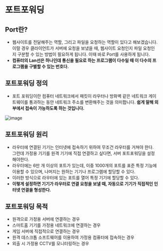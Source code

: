 # 포트포워딩

## Port란?
-  웹사이트를 전달해주는 역할, 그리고 파일을 요청하는 역할이 있다고 해보겠습니다. 이럴 경우 클라이언트가 서버에 요청을 보냈을 때, 웹사이트 요청인지 파일 요청인지
구분할 수 있는 방법이 필요하게 됩니다. 이때 바로 Port를 사용하게 됩니다.
- **컴퓨터의 Lan선은 하나인데 통신을 필요로 하는 프로그램이 다수일 때 이 다수의 프로그램을 구별할 수 있는 번호다.**

## 포트포워딩 정의
- 포트 포워딩이란 컴퓨터 네트워크에서 패킷이 라우터나 방화벽 같은 네트워크 게이트웨이를 통과하는 동안 네트워크 주소를 변환해주는 것을 의미합니다.
**쉽게 말해 외부에서 접속이 가능하도록 하는 것입니다.**

![image](https://github.com/JoEunSae/Study/assets/83803199/81594391-0a06-404e-87ae-06b6a739296e)

## 포트포워딩 원리
- 라우터에 연결된 기기는 인터넷에 접속하기 위하여 무조건 라우터를 거쳐야 한다. 그런데 가정용 기기를 원격 기기에 직접 연결하고 싶다면, 서버 포트포워딩을 설정해야한다.
- 라우터에는 6만 개 이상의 포트가 있는데, 이중 1000개의 포트를 표준 특정 기능에 이용할 수 있으며, 나머지는 원하는 기기나 프로그램에 할당할 수 있다.
- 이러한 방식으로 라우터에 있는 포트를 열어 특정 기기에 할당할 수 있다.
- **이렇게 설정하면 기기가 라우터로 연결 요청을 보낼 때, 자동으로 기기가 직접적인 인터넷 연결을 형성한다.**

## 포트포워딩 목적
- 원격으로 가정용 서버에 연결하는 경우
- 스마트홈 기기를 가정용 네트워크에 연결하는 경우
- 게임 서버에 직접적으로 연결하는 경우
- 원격 데스크톱 소프트웨어를 이용하여 가정용 컴퓨터에 접속하는 경우
- 외출 시 가정용 CCTV를 모니터링하는 경우

